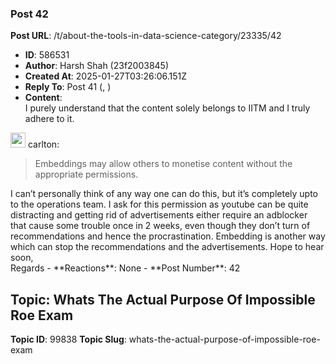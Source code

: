 ### Post 42
**Post URL**: /t/about-the-tools-in-data-science-category/23335/42
- **ID**: 586531
- **Author**: Harsh Shah (23f2003845)
- **Created At**: 2025-01-27T03:26:06.151Z
- **Reply To**: Post 41 (, )
- **Content**:  
  I purely understand that the content solely belongs to IITM and I truly adhere to it.
<aside class="quote group-ds-students" data-username="carlton" data-post="41" data-topic="23335">
<div class="title">
<div class="quote-controls"></div>
<img alt="" width="24" height="24" src="https://dub1.discourse-cdn.com/flex013/user_avatar/discourse.onlinedegree.iitm.ac.in/carlton/48/56317_2.png" class="avatar"> carlton:</div>
<blockquote>
Embeddings may allow others to monetise content without the appropriate permissions.
</blockquote>
</aside>
I can’t personally think of any way one can do this, but it’s completely upto to the operations team.
I ask for this permission as youtube can be quite distracting and getting rid of advertisements either require an adblocker that cause some trouble once in 2 weeks, even though they don’t turn of recommendations and hence the procrastination. Embedding is another way which can stop the recommendations and the advertisements.
Hope to hear soon,<br>
Regards
- **Reactions**: None
- **Post Number**: 42

## Topic: Whats The Actual Purpose Of Impossible Roe Exam
**Topic ID**: 99838
**Topic Slug**: whats-the-actual-purpose-of-impossible-roe-exam

